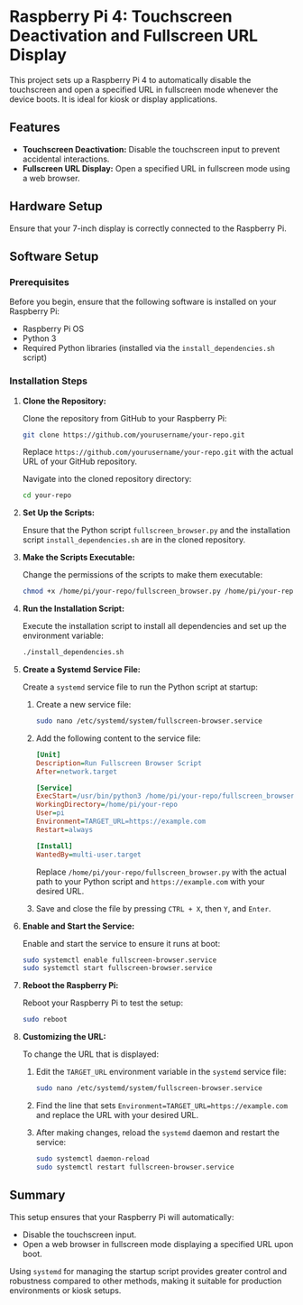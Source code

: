 # Raspberry Pi 4: Touchscreen Deactivation and Fullscreen URL Display

This project sets up a Raspberry Pi 4 to automatically disable the touchscreen and open a specified URL in fullscreen mode whenever the device boots. It is ideal for kiosk or display applications.

## Features

- **Touchscreen Deactivation:** Disable the touchscreen input to prevent accidental interactions.
- **Fullscreen URL Display:** Open a specified URL in fullscreen mode using a web browser.

## Hardware Setup

Ensure that your 7-inch display is correctly connected to the Raspberry Pi.

## Software Setup

### Prerequisites

Before you begin, ensure that the following software is installed on your Raspberry Pi:

- Raspberry Pi OS
- Python 3
- Required Python libraries (installed via the `install_dependencies.sh` script)

### Installation Steps

1. **Clone the Repository:**

    Clone the repository from GitHub to your Raspberry Pi:

    ```bash
    git clone https://github.com/yourusername/your-repo.git
    ```
    Replace `https://github.com/yourusername/your-repo.git` with the actual URL of your GitHub repository.

    Navigate into the cloned repository directory:

    ```bash
    cd your-repo
    ```

2. **Set Up the Scripts:**

    Ensure that the Python script `fullscreen_browser.py` and the installation script `install_dependencies.sh` are in the cloned repository.

3. **Make the Scripts Executable:**

    Change the permissions of the scripts to make them executable:

    ```bash
    chmod +x /home/pi/your-repo/fullscreen_browser.py /home/pi/your-repo/install_dependencies.sh
    ```

4. **Run the Installation Script:**

    Execute the installation script to install all dependencies and set up the environment variable:

    ```bash
    ./install_dependencies.sh
    ```

5. **Create a Systemd Service File:**

    Create a `systemd` service file to run the Python script at startup:

    1. Create a new service file:

        ```bash
        sudo nano /etc/systemd/system/fullscreen-browser.service
        ```

    2. Add the following content to the service file:

        ```ini
        [Unit]
        Description=Run Fullscreen Browser Script
        After=network.target

        [Service]
        ExecStart=/usr/bin/python3 /home/pi/your-repo/fullscreen_browser.py
        WorkingDirectory=/home/pi/your-repo
        User=pi
        Environment=TARGET_URL=https://example.com
        Restart=always

        [Install]
        WantedBy=multi-user.target
        ```

        Replace `/home/pi/your-repo/fullscreen_browser.py` with the actual path to your Python script and `https://example.com` with your desired URL.

    3. Save and close the file by pressing `CTRL + X`, then `Y`, and `Enter`.

6. **Enable and Start the Service:**

    Enable and start the service to ensure it runs at boot:

    ```bash
    sudo systemctl enable fullscreen-browser.service
    sudo systemctl start fullscreen-browser.service
    ```

7. **Reboot the Raspberry Pi:**

    Reboot your Raspberry Pi to test the setup:

    ```bash
    sudo reboot
    ```

8. **Customizing the URL:**

    To change the URL that is displayed:

    1. Edit the `TARGET_URL` environment variable in the `systemd` service file:

        ```bash
        sudo nano /etc/systemd/system/fullscreen-browser.service
        ```

    2. Find the line that sets `Environment=TARGET_URL=https://example.com` and replace the URL with your desired URL.

    3. After making changes, reload the `systemd` daemon and restart the service:

        ```bash
        sudo systemctl daemon-reload
        sudo systemctl restart fullscreen-browser.service
        ```

## Summary

This setup ensures that your Raspberry Pi will automatically:
- Disable the touchscreen input.
- Open a web browser in fullscreen mode displaying a specified URL upon boot.

Using `systemd` for managing the startup script provides greater control and robustness compared to other methods, making it suitable for production environments or kiosk setups.
